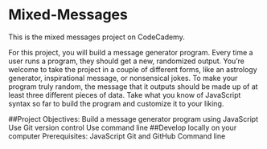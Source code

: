 # Mixed-Messages
This is the mixed messages project on CodeCademy.

For this project, you will build a message generator program. Every time a user runs a program, they should get a new, randomized output. You’re welcome to take the project in a couple of different forms, like an astrology generator, inspirational message, or nonsensical jokes. To make your program truly random, the message that it outputs should be made up of at least three different pieces of data. Take what you know of JavaScript syntax so far to build the program and customize it to your liking.

##Project Objectives:
Build a message generator program using JavaScript
Use Git version control
Use command line
##Develop locally on your computer
Prerequisites:
JavaScript
Git and GitHub
Command line
